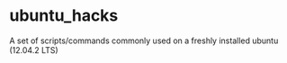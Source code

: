 ubuntu_hacks
============

A set of scripts/commands commonly used on a freshly installed ubuntu (12.04.2 LTS)
